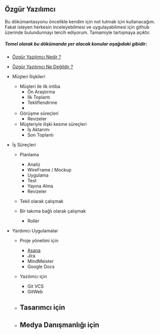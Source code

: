 ## Özgür Yazılımcı ##

Bu dökümantasyonu öncelikle kendim için not tutmak için kullanacağım. Fakat isteyen herkesin inceleyebilmesi
ve uygulayabilmesi için github üzerinde bulundurmayı tercih ediyorum. Tamamiyle tartışmaya açıktır.

##### Temel olarak bu dökümanda yer alacak konular aşağıdaki gibidir: #####

* [Özgür Yazılımcı Nedir ?](Yazilim/Ozgur-Yazilimci-Nedir.md)
* [Özgür Yazılımcı Ne Değildir ?](Yazilim/Ozgur-Yazilimci-Ne-Degildir.md)


* Müşteri İlişkileri
    * Müşteri ile ilk intiba
        - Ön Araştırma
        - İlk Toplantı
        - Tekliflendirme
        -
    * Görüşme süreçleri
        - Revizeler
    * Müşteriyle ilişki kesme süreçleri
        - İş Aktarımı
        - Son Toplantı

* İş Süreçleri
    * Planlama
        - Analiz
        - WireFrame / Mockup
        - Uygulama
        - Test
        - Yayına Alma
        - Revizeler

    * Tekil olarak çalışmak

    * Bir takıma bağlı olarak çalışmak
        - Roller


* Yardımcı Uygulamalar
    * Proje yönetimi için
        - [ Asana ](Uygulamalar/Asana.md)
        - Jira
        - MindMeister
        - Google Docs

    * Yazılımcı için
        - Git VCS
        - GitWeb

    * Tasarımcı için
        -
    * Medya Danışmanlığı için
        -